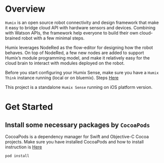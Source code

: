 # Overview
`Humix` is an open source robot connectivity and design framework that make it easy to
bridge cloud API with hardware sensors and devices. Combining with Watson APIs,
the framework help everyone to build their own cloud-brained robot with a few minimal steps.

Humix leverages NodeRed as the flow-editor for designing how the robot behaves. On top of NodeRed,
a few new nodes are added to support Humix’s module programming model, and make it relatively easy for
the cloud brain to interact with modules deployed on the robot.

Before you start configuring your Humix Sense, make sure you have a `Humix Think` instance running (local or on bluemix). Steps [Here](https://github.com/project-humix/humix-think)

This project is a standalone `Humix Sense` running on iOS platform version.

# Get Started
## Install some necessary packages by `CocoaPods`

CocoaPods is a dependency manager for Swift and Objective-C Cocoa projects. Make sure you have installed CocoaPods and how to install instruction is [Here](https://cocoapods.org/)

```
pod install
```

